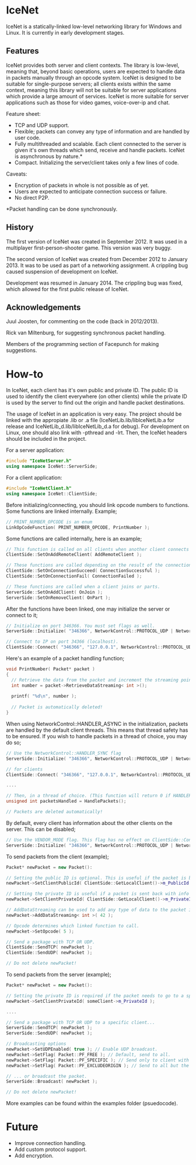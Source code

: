 IceNet
======

IceNet is a statically-linked low-level networking library for Windows and Linux. It is currently in early development stages.

Features
--------

IceNet provides both server and client contexts. The library is low-level, meaning that, beyond basic operations, users are expected to handle data in packets manually through an opcode system. IceNet is designed to be suitable for single-purpose servers; all clients exists within the same context, meaning this library will not be suitable for server applications which provide a large amount of services. IceNet is more suitable for server applications such as those for video games, voice-over-ip and chat.

Feature sheet:

- TCP and UDP support.
- Flexible; packets can convey any type of information and are handled by user code.
- Fully multithreaded and scalable. Each client connected to the server is given it's own threads which send, receive and handle packets. IceNet is asynchronous by nature.*
- Compact. Initializing the server/client takes only a few lines of code.

Caveats:

- Encryption of packets in whole is not possible as of yet.
- Users are expected to anticipate connection success or failure.
- No direct P2P.

*Packet handling can be done synchronously.

History
-------

The first version of IceNet was created in September 2012. It was used in a multiplayer first-person-shooter game. This version was very buggy.

The second version of IceNet was created from December 2012 to January 2013. It was to be used as part of a networking assignment. A crippling bug caused suspension of development on IceNet.

Development was resumed in January 2014. The crippling bug was fixed, which allowed for the first public release of IceNet.

Acknowledgements
----------------

Juul Joosten, for commenting on the code (back in 2012/2013).

Rick van Miltenburg, for suggesting synchronous packet handling.

Members of the programming section of Facepunch for making suggestions.

How-to
======

In IceNet, each client has it's own public and private ID. The public ID is used to identify the client everywhere (on other clients) while the private ID is used by the server to find out the origin and handle packet destinations.

The usage of IceNet in an application is very easy. The project should be linked with the appropiate .lib or .a file (IceNetLib.lib/libIceNetLib.a for release and IceNetLib_d.lib/libIceNetLib_d.a for debug). For development on Linux, one should also link with -pthread and -lrt. Then, the IceNet headers should be included in the project.

For a server application:
```cpp
#include "IceNetServer.h"
using namespace IceNet::ServerSide;
```
For a client application:
```cpp
#include "IceNetClient.h"
using namespace IceNet::ClientSide;
```

Before initializing/connecting, you should link opcode numbers to functions. Some functions are linked internally. Example;

```cpp
// PRINT_NUMBER_OPCODE is an enum
LinkOpCodeFunction( PRINT_NUMBER_OPCODE, PrintNumber );
```
Some functions are called internally, here is an example;

```cpp
// This function is called on all clients when another client connects to the server.
ClientSide::SetOnAddRemoteClient( AddRemoteClient );

// These functions are called depending on the result of the connection.
ClientSide::SetOnConnectionSucceed( ConnectionSuccessful );
ClientSide::SetOnConnectionFail( ConnectionFailed );

// These functions are called when a client joins or parts.
ServerSide::SetOnAddClient( OnJoin );
ServerSide::SetOnRemoveClient( OnPart );
```

After the functions have been linked, one may initialize the server or connect to it;

```cpp
// Initialize on port 346366. You must set flags as well.
ServerSide::Initialize( "346366", NetworkControl::PROTOCOL_UDP | NetworkControl::HANDLER_ASYNC );

// Connect to IP on port 34366 (localhost).
ClientSide::Connect( "346366", "127.0.0.1", NetworkControl::PROTOCOL_UDP | NetworkControl::HANDLER_SYNC )
```

Here's an example of a packet handling function;

```cpp
void PrintNumber( Packet* packet )
{
  // Retrieve the data from the packet and increment the streaming pointer.
  int number = packet->RetrieveDataStreaming< int >();
  
  printf( "%d\n", number );
  
  // Packet is automatically deleted!
}
```

When using NetworkControl::HANDLER_ASYNC in the initialization, packets are handled by the default client threads. This means that thread safety has to be ensured. If you wish to handle packets in a thread of choice, you may do so;

```cpp
// Use the NetworkControl::HANDLER_SYNC flag
ServerSide::Initialize( "346366", NetworkControl::PROTOCOL_UDP | NetworkControl::HANDLER_SYNC );

// for clients
ClientSide::Connect( "346366", "127.0.0.1", NetworkControl::PROTOCOL_UDP | NetworkControl::HANDLER_SYNC )

....

// Then, in a thread of choice. (This function will return 0 if HANDLER_SYNC isn't used.)
unsigned int packetsHandled = HandlePackets();

// Packets are deleted automatically!
```

By default, every client has information about the other clients on the server. This can be disabled;

```cpp
// Use the VENDOR_MODE flag. This flag has no effect on ClientSide::Connect()
ServerSide::Initialize( "346366", NetworkControl::PROTOCOL_UDP | NetworkControl::VENDOR_MODE );
```

To send packets from the client (example);

```cpp
Packet* newPacket = new Packet():

// Setting the public ID is optional. This is useful if the packet is bounced back to other clients. 
newPacket->SetClientPublicId( ClientSide::GetLocalClient()->m_PublicId );

// Setting the private ID is useful if a packet is sent back with info from this packet.
newPacket->SetClientPrivateId( ClientSide::GetLocalClient()->m_PrivateId );

// AddDataStreaming can be used to add any type of data to the packet in a streaming manner.
newPacket->AddDataStreaming< int >( 42 );

// Opcode determines which linked function to call.
newPacket->SetOpcode( 5 );

// Send a package with TCP OR UDP.
ClientSide::SendTCP( newPacket );
ClientSide::SendUDP( newPacket );

// Do not delete newPacket!
```

To send packets from the server (example);

```cpp
Packet* newPacket = new Packet():

// Setting the private ID is required if the packet needs to go to a specific destination.
newPacket->SetClientPrivateId( someClient->m_PrivateId );

....

// Send a package with TCP OR UDP to a specific client...
ServerSide::SendTCP( newPacket );
ServerSide::SendUDP( newPacket );

// Broadcasting options
newPacket->SetUDPEnabled( true ); // Enable UDP broadcast.
newPacket->SetFlag( Packet::PF_FREE ); // Default, send to all.
newPacket->SetFlag( Packet::PF_SPECIFIC ); // Send only to client with the private Id specified by the packet.
newPacket->SetFlag( Packet::PF_EXCLUDEORIGIN ); // Send to all but the client with the private Id specified by the packet.

// ... or broadcast the packet.
ServerSide::Broadcast( newPacket );

// Do not delete newPacket!
```

More examples can be found within the examples folder (psuedocode).

Future
======
- Improve connection handling.
- Add custom protocol support.
- Add encryption.
